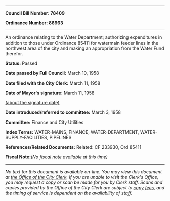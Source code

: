 

********

**Council Bill Number: 78409**
   
**Ordinance Number: 86963**
********

 An ordinance relating to the Water Department; authorizing expenditures in addition to those under Ordinance 85411 for watermain feeder lines in the northwest area of the city and making an appropriation from the Water Fund therefor.

**Status:** Passed
   
**Date passed by Full Council:** March 10, 1958
   
**Date filed with the City Clerk:** March 11, 1958
   
**Date of Mayor's signature:** March 11, 1958
   
[(about the signature date)](/~public/approvaldate.htm)
   
   
   
**Date introduced/referred to committee:** March 3, 1958
   
**Committee:** Finance and City Utilities
   
   
**Index Terms:** WATER-MAINS, FINANCE, WATER-DEPARTMENT, WATER-SUPPLY-FACILITIES, PIPELINES

**References/Related Documents:** Related: CF 233930, Ord 85411

**Fiscal Note:**_(No fiscal note available at this time)_
********

_No text for this document is available on-line. You may view this document at [the Office of the City Clerk](http://www.seattle.gov/leg/clerk/contactUs.htm). If you are unable to visit the Clerk's Office, you may request a copy or scan be made for you by Clerk staff. Scans and copies provided by the Office of the City Clerk are subject to [copy fees](http://clerk.seattle.gov/~public/clerkfees.htm), and the timing of service is dependent on the availability of staff._


